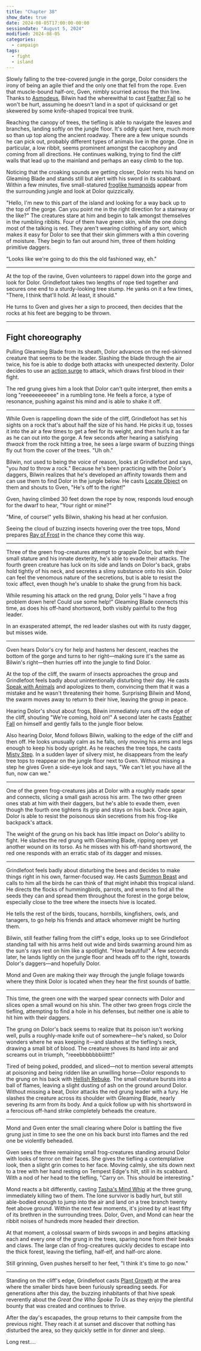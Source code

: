 ```yaml
---
title: "Chapter 38"
show_date: true
date: 2024-08-05T17:00:00-00:00
sessiondate: "August 5, 2024"
modified: 2024-08-05
categories:
  - campaign
tags:
  - fight
  - island
---
```


Slowly falling to the tree-covered jungle in the gorge, Dolor considers the irony of being
an agile thief and the only one that fell from the rope. Even that muscle-bound half-orc,
Gven, nimbly scurried across the thin line. Thanks to
[Asmodeus](https://forgottenrealms.fandom.com/wiki/Asmodeus), Bilwin had the wherewithal
to cast [Feather Fall](https://www.dndbeyond.com/spells/2095-feather-fall) so he won't be
hurt, assuming he doesn't land in a spot of quicksand or get skewered by some knife-shaped
tropical tree trunk.

Reaching the canopy of trees, the tiefling is able to navigate the leaves and branches,
landing softly on the jungle floor. It's oddly quiet here, much more so than up top along
the ancient roadway. There are a few unique sounds he can pick out, probably different
types of animals live in the gorge. One in particular, a low ribbit, seems prominent
amongst the cacophony and coming from all directions. He continues walking, trying to
find the cliff walls that lead up to the mainland and perhaps an easy climb to the top.

Noticing that the croaking sounds are getting closer, Dolor rests his hand on Gleaming
Blade and stands still but alert with his sword in its scabbard. Within a few minutes,
five small-statured [froglike humanoids](https://dnd5e.wikidot.com/lineage:grung) appear
from the surrounding jungle and look at Dolor quizzically.

"Hello, I'm new to this part of the island and looking for a way back up to the
top of the gorge. Can you point me in the right direction for a stairway
or the like?" The creatures stare at him and begin to talk amongst themselves in the
rumbling ribbits. Four of them have green skin, while the one doing most of the talking
is red. They aren't wearing clothing of any sort, which makes it easy for Dolor to see
that their skin glimmers with a thin covering of moisture. They begin to fan out around
him, three of them holding primitive daggers.

"Looks like we're going to do this the old fashioned way, eh."

---

At the top of the ravine, Gven volunteers to rappel down into the gorge and look for
Dolor. Grindlefoot takes two lengths of rope tied together and secures one end to a
sturdy-looking tree stump. He yanks on it a few times, "There, I think that'll hold.
At least, it should."

He turns to Gven and gives her a sign to proceed, then decides that the rocks at his
feet are begging to be thrown.

---

## Fight choreography

<!-- Initiative rolls:
  Bilwin - 13
  Dolor - 24
  Grindlefoot - 14
  Gven - 19
  Mond - 5
-->

<!-- Round 1 -->

<!-- Step-by-step
* Dolor - Attacks the red creature with Gleaming Blade, but misses both times.
  * Using an [action surge](https://roll20.net/compendium/dnd5e/Fighter#toc_12), he is able to
    hit the red grung for 7 damage.
* Red grung - Emits a long "reeeeeeeeeee" in a rumbling tone and Dolor feels a resonance in his
  mind, but is able to shake it off.
-->

Pulling Gleaming Blade from its sheath, Dolor advances on the red-skinned creature that seems
to be the leader. Slashing the blade through the air twice, his foe is able to dodge both attacks
with unexpected dexterity. Dolor decides to use an [action surge](https://roll20.net/compendium/dnd5e/Fighter#toc_12)
to attack, which draws first blood in their fight.

The red grung gives him a look that Dolor can't quite interpret, then emits a long "reeeeeeeeeee" in
a rumbling tone. He feels a force, a type of resonance, pushing against his mind and is able to
shake it off.

---

While Gven is rappelling down the side of the cliff, Grindlefoot has set his sights on a rock
that's about half the size of his hand. He picks it up, tosses it into the air a few times to
get a feel for its weight, and then hurls it as far as he can out into the gorge. A few seconds
after hearing a satisfying _thwack_ from the rock hitting a tree, he sees a large swarm of buzzing
things fly out from the cover of the trees. "Uh oh."

Bilwin, not used to being the voice of reason, looks at Grindlefoot and says, "you _had_ to throw
a rock." Because he's been practicing with the Dolor's daggers, Bilwin realizes that he's developed an
affinity towards them and can use them to find Dolor in the jungle below. He casts
[Locate Object](https://www.dndbeyond.com/spells/2170-locate-object) on them and shouts to Gven,
"He's off to the right!"

Gven, having climbed 30 feet down the rope by now, responds loud enough for the dwarf to hear,
"Your right or mine?"

"Mine, of course!" yells Bilwin, shaking his head at her confusion.

Seeing the cloud of buzzing insects hovering over the tree tops, Mond prepares
[Ray of Frost](https://www.dndbeyond.com/spells/2226-ray-of-frost) in the chance they
come this way.

---

<!-- Round 2 -->

<!-- Step-by-step
* Green grung 1, 2, & 3 - Each attempt to grapple Dolor and miss.
* Green grung 4 - Grapples Dolor and rubs his hands over Dolor's neck, covering it with a slimy
  substance that it secretes through its skin. Dolor feels the venomous nature of the secretions,
  but is able to resist the toxic affect. The grung hangs out on Dolor's back.
* Dolor - Screams out at the top of his lungs, "I have a frog problem down here! Could use some help!"
  He attacks the red grung with Gleaming Blade, causing 8 damage, then follows up with his off
  hand shortsword for 8 more damage.
* Red grung - Slashes at Dolor with its dagger, but misses.
-->

Three of the green frog-creatures attempt to grapple Dolor, but with their small stature
and his innate dexterity, he's able to evade their attacks. The fourth green creature has luck
on its side and lands on Dolor's back, grabs hold tightly of his neck, and secretes a
slimy substance onto his skin. Dolor can feel the venomous nature of the secretions, but is able
to resist the toxic affect, even though he's unable to shake the grung from his back.

While resuming his attack on the red grung, Dolor yells "I have a frog problem down here! Could
use some help!" Gleaming Blade connects this time, as does his off-hand shortsword, both visibly
painful to the frog leader.

In an exasperated attempt, the red leader slashes out with its rusty dagger, but misses wide.

---

Gven hears Dolor's cry for help and hastens her descent, reaches the bottom of the gorge and
turns to her right—making sure it's the same as Bilwin's right—then hurries off into the jungle
to find Dolor.

At the top of the cliff, the swarm of insects approaches the group and Grindlefoot feels badly
about unintentionally disturbing their day. He casts [Speak with Animals](https://www.dndbeyond.com/spells/2258-speak-with-animals)
and apologizes to them, convincing them that it was a mistake and he wasn't threatening
their home. Surprising Bilwin and Mond, the swarm moves away to return to their hive, leaving
the group in peace.

Hearing Dolor's shout about frogs, Bilwin immediately runs off the edge of the cliff, shouting
"We're coming, hold on!" A second later he casts [Feather Fall](https://www.dndbeyond.com/spells/2095-feather-fall)
on himself and gently falls to the jungle floor below.

Also hearing Dolor, Mond follows Bilwin, walking to the edge of the cliff and then off. He looks
unusually calm as he falls, only moving his arms and legs enough to keep his body upright. As
he reaches the tree tops, he casts [Misty Step](https://www.dndbeyond.com/spells/2195-misty-step).
In a sudden layer of silvery mist, he disappears from the leafy tree tops to reappear on the
jungle floor next to Gven. Without missing a step he gives Gven a side-eye look and says, "We
can't let you have all the fun, now can we."

---

<!-- Round 3 -->

<!-- Step-by-step
* Green grung 1 - Attacks Dolor with a crudely made spear and hits, causing 5 damage.
* Green grung 2 & 3 - Attack Dolor with their daggers, but miss.
* Green grung 4 - Continuing to hold on to Dolor's back, he attempts to poison him again, but fails.
* Dolor - Slices the red grung with Gleaming Blade, causing 9 damage. He misses with his off-hand attack.
* Red grung - Attempts to slice Dolor with its dagger, but misses.
-->

One of the green frog-creatures jabs at Dolor with a roughly made spear and connects, slicing
a small gash across his arm. The two other green ones stab at him with their daggers, but he's
able to evade them, even though the fourth one tightens its grip and stays on his back. Once again,
Dolor is able to resist the poisonous skin secretions from his frog-like backpack's attack.

The weight of the grung on his back has little impact on Dolor's ability to fight. He slashes the
red grung with Gleaming Blade, ripping open yet another wound on its torso. As he misses with
his off-hand shortsword, the red one responds with an erratic stab of its dagger and misses.

---

Grindlefoot feels badly about disturbing the bees and decides to make things right in his own, 
farmer-focused way. He casts [Summon Beast](https://www.dndbeyond.com/spells/721187-summon-beast)
and calls to him all the birds he can think of that might inhabit this tropical island. He directs
the flocks of hummingbirds, parrots, and wrens to find all the seeds they can and spread them
throughout the forest in the gorge below, especially close to the tree where the insects hive is located.

He tells the rest of the birds, toucans, hornbills, kingfishers, owls, and tanagers, to go help
his friends and attack whomever might be hurting them. 

Bilwin, still feather falling from the cliff's edge, looks up to see Grindlefoot standing tall
with his arms held out wide and birds swarming around him as the sun's rays rest on him like a
spotlight. "How beautiful!" A few seconds later, he lands lightly on the jungle floor and heads
off to the right, towards Dolor's daggers—and hopefully Dolor.

Mond and Gven are making their way through the jungle foliage towards where they think Dolor
is located when they hear the first sounds of battle.

---

<!-- Round 4 -->

<!-- Step-by-step
* Green grung 1 - Hits Dolor with its spear, causing 3 damage.
* Green grung 2 & 3 - Attack Dolor with their daggers, but miss.
* Green grung 4 - Still hanging onto Dolor's back, slices Dolor with its dagger, for 3 damage.
* Dolor - Responds to the attack from the frog-creature on his back with
  [Hellish Rebuke](https://www.dndbeyond.com/spells/hellish-rebuke) and the grung bursts into
  flame and is reduced to ash.
  * Tired of being poked, prodded, and sliced—not to mention several attempts to poison—Dolor
    attacks the red grung with a fury. He slashes the creatures across its chest with Gleaming
    Blade, causing 8 damage. Dolor quickly follows up with his shortsword in a ferocious off-hand
    strike, completely beheading the creature.
-->

This time, the green one with the warped spear connects with Dolor and slices open a small wound
on his shin. The other two green frogs circle the tiefling, attempting to find a hole in his
defenses, but neither one is able to hit him with their daggers.

The grung on Dolor's back seems to realize that its poison isn't working well, pulls a roughly-made
knife out of somewhere—he's naked, so Dolor wonders where he was keeping it—and slashes at the
tiefling's neck, drawing a small bit of blood. The creature shoves its hand into air and screams out
in triumph, "reeebbbbbbbiiittt!"

Tired of being poked, prodded, and sliced—not to mention several attempts at poisoning and being
ridden like an unwilling horse—Dolor responds to the grung on his back with
[Hellish Rebuke](https://www.dndbeyond.com/spells/hellish-rebuke). The small creature bursts into a
ball of flames, leaving a slight dusting of ash on the ground around Dolor.
Without missing a beat, Dolor attacks the red grung leader
with a fury. He slashes the creature across its shoulder with Gleaming Blade, nearly severing its
arm from its body. And a quick follow up with his shortsword in a ferocious off-hand strike completely
beheads the creature.

---

Mond and Gven enter the small clearing where Dolor is battling the five grung just in time
to see the one on his back burst into flames and the red one be violently beheaded.

Gven sees the three remaining small frog-creatures standing around Dolor with looks of terror on their
faces. She gives the tiefling a contemplative look, then a slight grin comes to her face. Moving calmly,
she sits down next to a tree with her hand resting on Tempest Edge's hilt, still in its scabbard. With
a nod of her head to the tiefling, "Carry on. This should be interesting."

Mond reacts a bit differently, casting [Tasha's Mind Whip](https://dnd5e.wikidot.com/spell:tashas-mind-whip)
at the three grung, immediately killing two of them. The lone survivor is badly hurt, but still able-bodied
enough to jump into the air and land on a tree branch twenty feet above ground. Within the next few
moments, it's joined by at least fifty of its brethren in the surrounding trees. Dolor, Gven, and Mond
can hear the ribbit noises of hundreds more headed their direction.

At that moment, a colossal swarm of birds swoops in and begins attacking each and every one of the
grung in the trees, sparing none from their beaks and claws. The large clan of frog-creatures quickly
decides to escape into the thick forest, leaving the tiefling, half-elf, and half-orc alone.

Still grinning, Gven pushes herself to her feet, "I think it's time to go now."

---

Standing on the cliff's edge, Grindlefoot casts [Plant Growth](https://www.dndbeyond.com/spells/2207-plant-growth)
at the area where the smaller birds have been furiously spreading seeds. For generations after
this day, the buzzing inhabitants of that hive speak reverently about the _Great One Who Spoke To Us_
as they enjoy the plentiful bounty that was created and continues to thrive.

After the day's escapades, the group returns to their campsite from the previous night. They reach it at
sunset and discover that nothing has disturbed the area, so they quickly settle in for dinner and sleep.

Long rest....

<!-- NOTES -->

<!-- em dash: — | Mac kebyoard shortcut = Option + Shift + Dash (-) -->
<!-- https://oatcookies.neocities.org/dndmoney to convert copper, silver, gold, and more into CP -->
<!-- Frequently used links:
  [Barbarian rage](https://www.thegamer.com/dungeons-dragons-dnd-barbarian-rage-explained-guide/)
  [Bardic inspiration](https://www.dndbeyond.com/classes/1-bard#BardicInspiration-75)
  [Chaos Bolt](https://www.dndbeyond.com/spells/14761-chaos-bolt)
  [Hanseath](https://forgottenrealms.fandom.com/wiki/Hanseath)
  [Hellish Rebuke](https://www.dndbeyond.com/spells/hellish-rebuke)
  [hurdy-gurdy](https://en.wikipedia.org/wiki/Hurdy-gurdy)
  [Mind Spike](http://dnd5e.wikidot.com/spell:mind-spike)
  [Shillelagh](https://www.dndbeyond.com/spells/2249-shillelagh)
  [Spiritual Weapon](https://www.dndbeyond.com/spells/2263-spiritual-weapon)
  [Wild Shape](https://www.dndbeyond.com/posts/635-druid-101-wild-shape-guide)
-->
<!--
  Lists of spells for the classes:
    - Bard spells: https://www.dndbeyond.com/spells/class/1-bard
    - Cleric spells: https://www.dndbeyond.com/spells/class/cleric 
    - Druid spells: https://www.dndbeyond.com/spells/class/druid
    - Sorcerer spells: https://www.dndbeyond.com/spells/class/sorcerer
  Monsters: https://www.dndbeyond.com/monsters
  Damage types: https://www.wargamer.com/dnd/damage-types
  Luck (Bilwin): http://dnd5e.wikidot.com/feat:lucky
-->
<!-- Directions on a boat:
  Port = left side
  Starboard = right side
  Bow = front
  Aft = back (inside the ship, on board)
  Stern = back (outside, offboard)
-->
